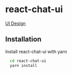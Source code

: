 # react-chat-ui
[UI Design](https://dribbble.com/shots/5262706-Daily-Ul-13-Direct-Messaging)
## Installation

Install react-chat-ui with yarn

```bash
  cd react-chat-ui
  yarn install
```
    
